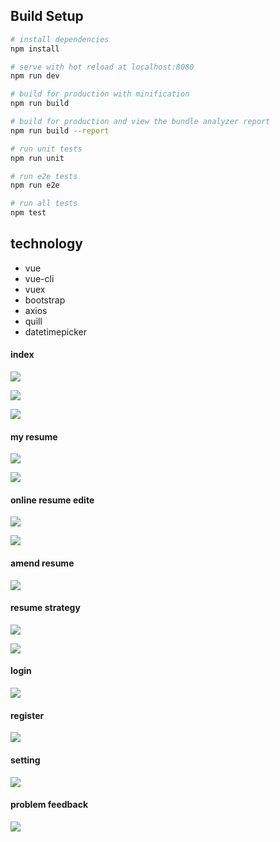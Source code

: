 ## Build Setup

``` bash
# install dependencies
npm install

# serve with hot reload at localhost:8080
npm run dev

# build for production with minification
npm run build

# build for production and view the bundle analyzer report
npm run build --report

# run unit tests
npm run unit

# run e2e tests
npm run e2e

# run all tests
npm test
```
## technology
* vue
* vue-cli
* vuex
* bootstrap
* axios
* quill
* datetimepicker

#### index

![](https://img-warehouse.oss-cn-shenzhen.aliyuncs.com/img/20200422130835.png)



![](https://img-warehouse.oss-cn-shenzhen.aliyuncs.com/img/20200422131025.png)



![](https://img-warehouse.oss-cn-shenzhen.aliyuncs.com/img/20200422131046.png)

#### my resume

![](https://img-warehouse.oss-cn-shenzhen.aliyuncs.com/img/20200422131503.png)



![](https://img-warehouse.oss-cn-shenzhen.aliyuncs.com/img/20200422131536.png)



#### online resume edite

![](https://img-warehouse.oss-cn-shenzhen.aliyuncs.com/img/20200422132338.png)



![](https://img-warehouse.oss-cn-shenzhen.aliyuncs.com/img/20200422132800.png)



#### amend resume

![](https://img-warehouse.oss-cn-shenzhen.aliyuncs.com/img/20200422131804.png)



#### resume strategy

![](https://img-warehouse.oss-cn-shenzhen.aliyuncs.com/img/20200422131819.png)



![](https://img-warehouse.oss-cn-shenzhen.aliyuncs.com/img/20200422131837.png)

#### login

![](https://img-warehouse.oss-cn-shenzhen.aliyuncs.com/img/20200422131941.png)



#### register

![](https://img-warehouse.oss-cn-shenzhen.aliyuncs.com/img/20200422131953.png)



#### setting

![](https://img-warehouse.oss-cn-shenzhen.aliyuncs.com/img/20200422131918.png)



#### problem feedback

![](https://img-warehouse.oss-cn-shenzhen.aliyuncs.com/img/20200422131859.png)












